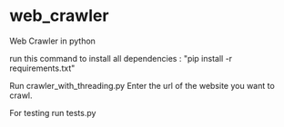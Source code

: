 # web_crawler
Web Crawler in python

run this command to install all dependencies :
"pip install -r requirements.txt"

Run crawler_with_threading.py
Enter the url of the website you want to crawl.

For testing run tests.py
